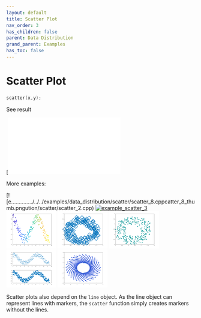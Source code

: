 ```yaml
---
layout: default
title: Scatter Plot
nav_order: 3
has_children: false
parent: Data Distribution
grand_parent: Examples
has_toc: false
---
```

# Scatter Plot

```cpp
scatter(x,y);
```


See result
    
[![e../../../examples/data_distribution/scatter/scatter_1.cppcatter_1.svg)](examples/data_distribution/scatter/scatter_1.cpp)

More examples:
    
[![e............../../../examples/data_distribution/scatter/scatter_8.cppcatter_8_thumb.pngution/scatter/scatter_2.cpp)  [![example_scatter_3](docs/examples/data_distribution/scatter/scatter_3_thumb.png)](examples/data_distribution/scatter/scatter_3.cpp)  [![example_scatter_4](docs/examples/data_distribution/scatter/scatter_4_thumb.png)](examples/data_distribution/scatter/scatter_4.cpp)  [![example_scatter_5](docs/examples/data_distribution/scatter/scatter_5_thumb.png)](examples/data_distribution/scatter/scatter_5.cpp)  [![example_scatter_6](docs/examples/data_distribution/scatter/scatter_6_thumb.png)](examples/data_distribution/scatter/scatter_6.cpp)  [![example_scatter_7](docs/examples/data_distribution/scatter/scatter_7_thumb.png)](examples/data_distribution/scatter/scatter_7.cpp)  [![example_scatter_8](docs/examples/data_distribution/scatter/scatter_8_thumb.png)](examples/data_distribution/scatter/scatter_8.cpp)
  

Scatter plots also depend on the `line` object. As the line object can represent lines with markers, the `scatter` function simply creates markers without the lines.



